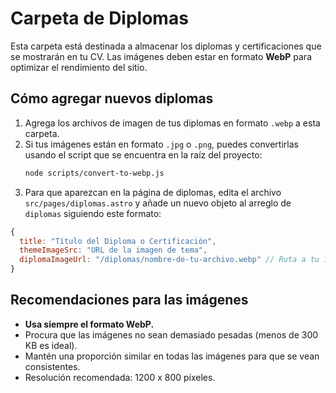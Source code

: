 # Carpeta de Diplomas

Esta carpeta está destinada a almacenar los diplomas y certificaciones que se mostrarán en tu CV. Las imágenes deben estar en formato **WebP** para optimizar el rendimiento del sitio.

## Cómo agregar nuevos diplomas

1.  Agrega los archivos de imagen de tus diplomas en formato `.webp` a esta carpeta.
2.  Si tus imágenes están en formato `.jpg` o `.png`, puedes convertirlas usando el script que se encuentra en la raíz del proyecto:
    ```bash
    node scripts/convert-to-webp.js
    ```
3.  Para que aparezcan en la página de diplomas, edita el archivo `src/pages/diplomas.astro` y añade un nuevo objeto al arreglo de `diplomas` siguiendo este formato:

```javascript
{
  title: "Título del Diploma o Certificación",
  themeImageSrc: "URL de la imagen de tema",
  diplomaImageUrl: "/diplomas/nombre-de-tu-archivo.webp" // Ruta a tu imagen en formato WebP
}
```

## Recomendaciones para las imágenes

-   **Usa siempre el formato WebP.**
-   Procura que las imágenes no sean demasiado pesadas (menos de 300 KB es ideal).
-   Mantén una proporción similar en todas las imágenes para que se vean consistentes.
-   Resolución recomendada: 1200 x 800 píxeles.
